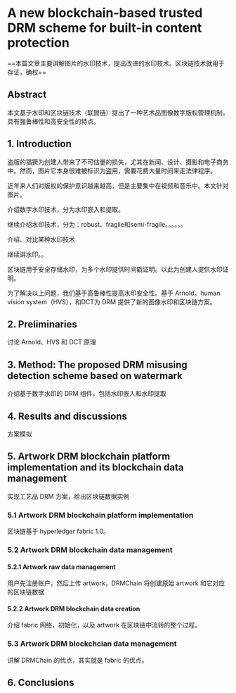 # A new blockchain-based trusted DRM scheme for built-in content protection

==本篇文章主要讲解图片的水印技术，提出改进的水印技术。区块链技术就用于存证，确权==

## Abstract

本文基于水印和区块链技术（联盟链）提出了一种艺术品图像数字版权管理机制，具有强鲁棒性和高安全性的特点。

## 1. Introduction

盗版的猖獗为创建人带来了不可估量的损失，尤其在新闻、设计、摄影和电子商务中。然而，图片它本身很难被标识为盗用，需要花费大量时间来走法律程序。

近年来人们对版权的保护意识越来越高，但是主要集中在视频和音乐中。本文针对图片。

介绍数字水印技术，分为水印嵌入和提取。

继续介绍水印技术，分为：robust、fragile和semi-fragile。。。。。。

介绍、对比某种水印技术

继续讲水印。。

区块链用于安全存储水印，为多个水印提供时间戳证明。以此为创建人提供水印证明。

为了解决以上问题，我们基于高鲁棒性提高水印安全性。基于 Arnold，human vision system（HVS），和DCT为 DRM 提供了新的图像水印和区块链方案。

## 2. Preliminaries

讨论 Arnold、HVS 和 DCT 原理

## 3. Method: The proposed DRM misusing detection scheme based on watermark

介绍基于数字水印的 DRM 组件，包括水印嵌入和水印提取

## 4. Results and discussions

方案模拟

## 5. Artwork DRM blockchain platform implementation and its blockchain data management

实现工艺品 DRM 方案，给出区块链数据实例

### 5.1 Artwork DRM blockchain platform implementation

区块链基于 hyperledger fabric 1.0。

### 5.2 Artwork DRM blockchain data management

#### 5.2.1 Artwork raw data management

用户先注册账户，然后上传 artwork，DRMChain 将创建原始 artwork 和它对应的区块链数据

#### 5.2.2 Artwork DRM blockchain data creation

介绍 fabric 网络，初始化，以及 artwork 在区块链中流转的整个过程。

### 5.3 Artwork DRM blockchcian data management

讲解 DRMChain 的优点，其实就是 fabric 的优点。

## 6. Conclusions

